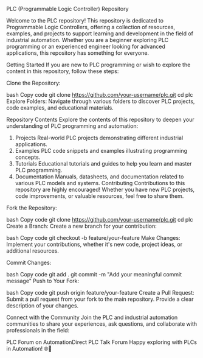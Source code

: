 PLC (Programmable Logic Controller) Repository

Welcome to the PLC repository! This repository is dedicated to Programmable Logic Controllers, offering a collection of resources, examples, and projects to support learning and development in the field of industrial automation. Whether you are a beginner exploring PLC programming or an experienced engineer looking for advanced applications, this repository has something for everyone.

Getting Started
If you are new to PLC programming or wish to explore the content in this repository, follow these steps:

Clone the Repository:

bash
Copy code
git clone https://github.com/your-username/plc.git
cd plc
Explore Folders:
Navigate through various folders to discover PLC projects, code examples, and educational materials.

Repository Contents
Explore the contents of this repository to deepen your understanding of PLC programming and automation:

1. Projects
Real-world PLC projects demonstrating different industrial applications.
2. Examples
PLC code snippets and examples illustrating programming concepts.
3. Tutorials
Educational tutorials and guides to help you learn and master PLC programming.
4. Documentation
Manuals, datasheets, and documentation related to various PLC models and systems.
Contributing
Contributions to this repository are highly encouraged! Whether you have new PLC projects, code improvements, or valuable resources, feel free to share them.

Fork the Repository:

bash
Copy code
git clone https://github.com/your-username/plc.git
cd plc
Create a Branch:
Create a new branch for your contribution:

bash
Copy code
git checkout -b feature/your-feature
Make Changes:
Implement your contributions, whether it's new code, project ideas, or additional resources.

Commit Changes:

bash
Copy code
git add .
git commit -m "Add your meaningful commit message"
Push to Your Fork:

bash
Copy code
git push origin feature/your-feature
Create a Pull Request:
Submit a pull request from your fork to the main repository. Provide a clear description of your changes.

Connect with the Community
Join the PLC and industrial automation communities to share your experiences, ask questions, and collaborate with professionals in the field:

PLC Forum on AutomationDirect
PLC Talk Forum
Happy exploring with PLCs in Automation! 🌐🤖







